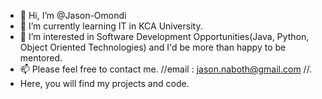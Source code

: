 - 👋 Hi, I’m @Jason-Omondi
- 🌱 I’m currently learning IT in KCA University.
- 💞️ I’m interested in Software Development Opportunities(Java, Python, Object Oriented Technologies) and I'd be more than happy to be mentored.
- 📫 Please feel free to contact me. //email : jason.naboth@gmail.com //.
- Here, you will find my projects and code.

